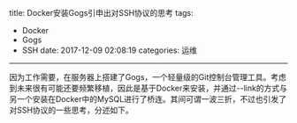 title: Docker安装Gogs引申出对SSH协议的思考
tags:
  - Docker
  - Gogs
  - SSH
date: 2017-12-09 02:08:19
categories: 运维
---
因为工作需要，在服务器上搭建了Gogs，一个轻量级的Git控制台管理工具。考虑到未来很有可能还要频繁移植，因此是基于Docker来安装，并通过--link的方式与另一个安装在Docker中的MySQL进行了桥连。其间可谓一波三折，不过也引发了对SSH协议的一些思考，分述如下。
<!--more-->
